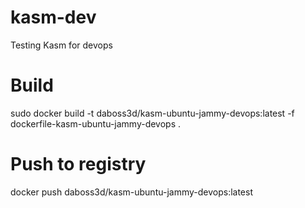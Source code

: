 # kasm-dev
Testing Kasm for devops

# Build 

sudo docker build -t daboss3d/kasm-ubuntu-jammy-devops:latest -f dockerfile-kasm-ubuntu-jammy-devops . 

# Push to registry
docker push daboss3d/kasm-ubuntu-jammy-devops:latest
